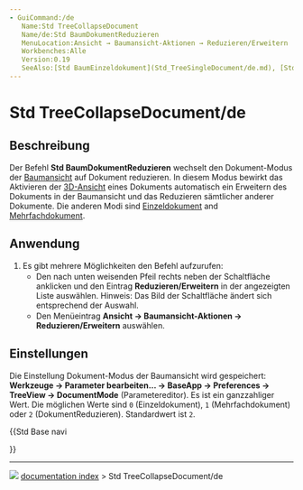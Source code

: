 ```yaml
---
- GuiCommand:/de
   Name:Std TreeCollapseDocument
   Name/de:Std BaumDokumentReduzieren
   MenuLocation:Ansicht → Baumansicht-Aktionen → Reduzieren/Erweitern
   Workbenches:Alle
   Version:0.19
   SeeAlso:[Std BaumEinzeldokument](Std_TreeSingleDocument/de.md), [Std BaumMehrfachdokument](Std_TreeMultiDocument/de.md)
---
```


# Std TreeCollapseDocument/de



## Beschreibung

Der Befehl **Std BaumDokumentReduzieren** wechselt den Dokument-Modus der [Baumansicht](Tree_view/de.md) auf Dokument reduzieren. In diesem Modus bewirkt das Aktivieren der [3D-Ansicht](3D_view/de.md) eines Dokuments automatisch ein Erweitern des Dokuments in der Baumansicht und das Reduzieren sämtlicher anderer Dokumente. Die anderen Modi sind [Einzeldokument](Std_TreeSingleDocument/de.md) and [Mehrfachdokument](Std_TreeMultiDocument/de.md).



## Anwendung

1.  Es gibt mehrere Möglichkeiten den Befehl aufzurufen:
    -   Den nach unten weisenden Pfeil rechts neben der Schaltfläche **<img src="images/Std_TreeSyncView.svg" width=16px>** anklicken und den Eintrag **Reduzieren/Erweitern** in der angezeigten Liste auswählen. Hinweis: Das Bild der Schaltfläche ändert sich entsprechend der Auswahl.
    -   Den Menüeintrag **Ansicht → Baumansicht-Aktionen → <img src="images/Std_TreeCollapseDocument.svg" width=16px> Reduzieren/Erweitern** auswählen.



## Einstellungen

Die Einstellung Dokument-Modus der Baumansicht wird gespeichert: **Werkzeuge → Parameter bearbeiten... → BaseApp → Preferences → TreeView → DocumentMode** (Parametereditor). Es ist ein ganzzahliger Wert. Die möglichen Werte sind `0` (Einzeldokument), `1` (Mehrfachdokument) oder `2` (DokumentReduzieren). Standardwert ist `2`.





{{Std Base navi

}}



---
![](images/Right_arrow.png) [documentation index](../README.md) > Std TreeCollapseDocument/de

